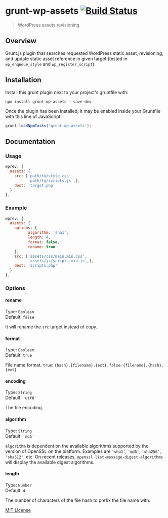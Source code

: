 # grunt-wp-assets [![Build Status](https://travis-ci.org/hariadi/grunt-wp-assets.png?branch=master)](https://travis-ci.org/hariadi/grunt-wp-assets)

> WordPress assets revisioning

## Overview

Grunt.js plugin that searches requested WordPress static asset, revisioning, and update static asset reference in given target (tested in `wp_enqueue_style` and `wp_register_script`).


## Installation

Install this grunt plugin next to your project's gruntfile with:

```shell
npm install grunt-wp-assets --save-dev
```

Once the plugin has been installed, it may be enabled inside your Gruntfile with this line of JavaScript:

```js
grunt.loadNpmTasks('grunt-wp-assets');
```

## Documentation

### Usage


```javascript
wprev: {
  assets: {
    src: ['path/to/style.css',
          'path/to/scripts.js',],
    dest: 'target.php'
  }
},

```

### Example


```javascript
wprev: {
  assets: {
	options: {
		  algorithm: 'sha1',
		  length: 4,
		  format: false,
		  rename: true
	},
    src: ['assets/css/main.min.css',
          'assets/js/scripts.min.js',],
    dest: 'scripts.php'
  }
},

```

### Options

#### rename

Type: `Boolean`  
Default: `false`

It will rename the `src` target instead of copy.

#### format

Type: `Boolean`  
Default: `true`

File name format. `true`: `{hash}.{filename}.{ext}`, `false`: `{filename}.{hash}.{ext}`

#### encoding

Type: `String`  
Default: `'utf8'`

The file encoding.

#### algorithm

Type: `String`  
Default: `'md5'`

`algorithm` is dependent on the available algorithms supported by the version of OpenSSL on the platform. Examples are `'sha1'`, `'md5'`, `'sha256'`, `'sha512'`, etc. On recent releases, `openssl list-message-digest-algorithms` will display the available digest algorithms.

#### length

Type: `Number`  
Default: `4`

The number of characters of the file hash to prefix the file name with.


[MIT License](LICENSE-MIT)